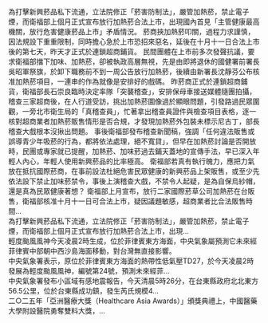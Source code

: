 為打擊新興菸品私下流通，立法院修正「菸害防制法」，嚴管加熱菸，禁止電子煙，而衛福部上個月正式宣布放行加熱菸合法上市，出現國內首見「主管健康最高機關，放行危害健康菸品上市」矛盾情況。
菸商挾加熱菸叩關，過程力求謹慎，因法規設下重重限制，同時擔心急於上市恐招來惡名，延後在十月十一日合法上市後的第七天，昨天才正式於連鎖超商鋪貨。
民間團體在上市前多次發聲抗議，要求衛福部擋下加味、加熱菸，卻被執政高層無視，先是由即將退休的國健署前署長吳昭軍祭旗，於卸下職務前不到一周公告放行加熱菸，後續由新署長沈靜芬公布核准加熱菸項目，一連串的作為就像是安排好的戲碼。
昨菸商正式於連鎖超商鋪貨，衛福部長石崇良臨時決定率隊「突襲稽查」，安排保母車接送媒體隨團拍攝，稽查三家超商後，在人行道受訪，挑出加熱菸圖像過於顯眼問題，引發路過民眾圍觀，一旁北市衛生局的「真稽查員」，忙著拿出稽查員證件與檢查項目表格，逐一核對超商業者加熱菸販售情形是否合規，才發現加熱菸外包裝未標示尼古丁，部長稽查大戲根本沒揪出問題。
事後衛福部發布稽查新聞稿，強調「任何違法販售或誤導青少年吸菸的行為，都將依法處理，絕不寬貸」，但早在加熱菸討論是否開放時，民團或專家就已提醒，加熱菸、加味菸過去鋪天蓋地的宣傳手法，早已深入年輕人內心，年輕人使用新興菸品的比率極高。
衛福部若真有執行魄力，應把力氣放在抵抗國際菸商，在事前設法杜絕危害民眾健康的新興菸品上架販售，或至少先依法設下禁止加味菸禁令，事後上演稽查大戲，不禁令人起疑，是為自保烏紗帽，還是真為民眾健康著想？
                    衛福部上月宣布，放行二家國際菸草公司加熱菸在台販售，衛福部核准十月十一日可合法上市，疑因議題敏感，超商業者比合法販售時間...                  
                    為打擊新興菸品私下流通，立法院修正「菸害防制法」，嚴管加熱菸，禁止電子煙，而衛福部上個月正式宣布放行加熱菸合法上市，出現...                  
                    輕度颱風風神今天凌晨2時生成，位於菲律賓東方海面，中央氣象屬預測它未來經菲律賓中部朝中西沙島海面移動，對台灣無直接影響。                  
                    中央氣象署表示，原位於菲律賓東方海面的熱帶性低氣壓TD27，於今天凌晨2時發展為輕度颱風風神，編號第24號，預測未來經菲...                  
                    中央氣象署發布小區域有感地震報告，今天清晨5時26分，在台東縣政府北北東方56.5公里，位於台東縣成功鎮，發生芮氏規模4...                  
                    二○二五年「亞洲醫療大獎（Healthcare Asia Awards）」頒獎典禮上，中國醫藥大學附設醫院勇奪雙料大獎，...                  